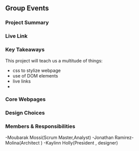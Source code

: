 ## Group Events

### Project Summary

<!-- Brief description of your what your project is about and why you chose that topic. -->

### Live Link

<!-- [Blog Page](https://{username}.github.io/{reponame}/homework-2)   -->

### Key Takeaways

This project will teach us a multitude of things:
- css to stylize webpage
- use of DOM elements
- live links
- 


### Core Webpages

<!-- List core webpages and briefly describe the page of them -->

### Design Choices 

<!-- List any websites that you might reference to influence your styling choices. List any colors used and what they were used for. -->

### Members & Responsibilities

<!-- List all members, their roles, and their scenario titles -->
-Moubarak Mossi(Scrum Master,Analyst)
-Jonathan Ramirez-Molina(Architect )
-Kaylinn Holly(President , designer)